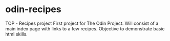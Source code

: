 # odin-recipes
TOP - Recipes project
First project for The Odin Project.
Will consist of a main index page with links to a few recipes.
Objective to demonstrate basic html skills.